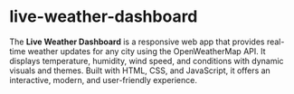 # live-weather-dashboard
The **Live Weather Dashboard** is a responsive web app that provides real-time weather updates for any city using the OpenWeatherMap API. It displays temperature, humidity, wind speed, and conditions with dynamic visuals and themes. Built with HTML, CSS, and JavaScript, it offers an interactive, modern, and user-friendly experience.
